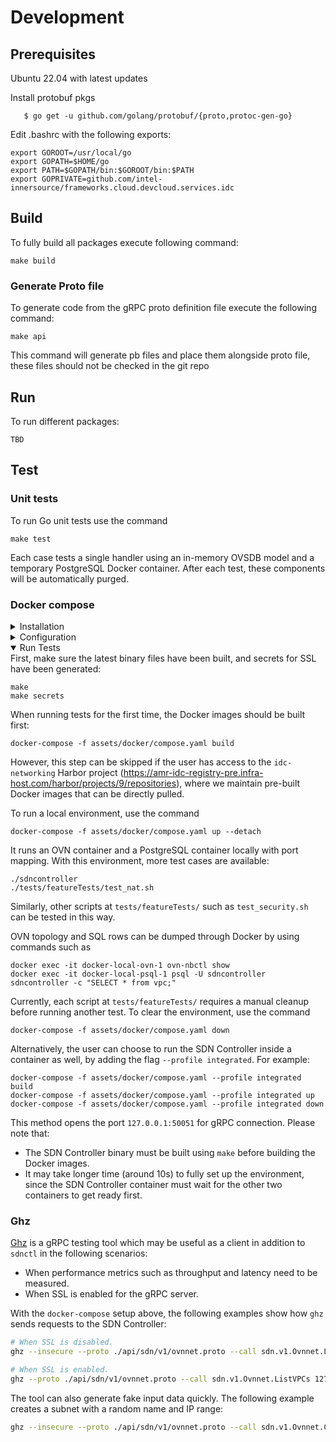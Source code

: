 <!--INTEL CONFIDENTIAL-->
<!--Copyright (C) 2023 Intel Corporation-->
# Development

## Prerequisites

Ubuntu 22.04 with latest updates

Install protobuf pkgs
```
   $ go get -u github.com/golang/protobuf/{proto,protoc-gen-go}
```

Edit .bashrc  with the following exports:
```
export GOROOT=/usr/local/go
export GOPATH=$HOME/go
export PATH=$GOPATH/bin:$GOROOT/bin:$PATH
export GOPRIVATE=github.com/intel-innersource/frameworks.cloud.devcloud.services.idc
```
   
## Build

To fully build all packages execute following command:
```
make build
```

### Generate Proto file
To generate code from the gRPC proto definition file execute the following command:

```
make api
```

This command will generate pb files and place them alongside proto file, these files should not be checked in the git repo

## Run

To run different packages:

```
TBD
```

## Test

### Unit tests
To run Go unit tests use the command 

```
make test
```
Each case tests a single handler using an in-memory OVSDB model and a temporary PostgreSQL Docker container. After each test, these components will be automatically purged.


### Docker compose

<details>
  <summary>Installation</summary>

It is recommended to get a recent version of `docker-compose` binary file from its official GitHub repository:
```
wget https://github.com/docker/compose/releases/download/<vX.Y.Z>/docker-compose-linux-x86_64
```

For example, to download `v2.29.2`:
```
wget https://github.com/docker/compose/releases/download/v2.29.2/docker-compose-linux-x86_64
sudo chmod +x docker-compose-linux-x86_64
sudo mv docker-compose-linux-x86_64 /usr/local/bin/docker-compose
```

Alternatively, `docker-compose` is usually also available in package managers such as `apt`. However, it can be a rather early version.

</details>

<details>
  <summary>Configuration</summary>

Pulling images from the Internet requires a separate proxy configuration file. If networking issues are encountered during building Docker images, please consider creating a configuration file at:

`/etc/systemd/system/docker.service.d/proxy.conf`

```
[Service]
Environment="HTTP_PROXY=http://proxy-chain.intel.com:912"
Environment="HTTPS_PROXY=http://proxy-chain.intel.com:912"
Environment="NO_PROXY=localhost,127.0.0.1,.example.com"
```
After creating or modifying the file, use the following commands to restart service:
```
systemctl daemon-reload
systemctl restart docker
```

</details>

<details open>
  <summary>Run Tests</summary>
First, make sure the latest binary files have been built, and secrets for SSL have been generated:

```
make
make secrets
```

When running tests for the first time, the Docker images should be built first:

```
docker-compose -f assets/docker/compose.yaml build
```

However, this step can be skipped if the user has access to the `idc-networking` Harbor project (https://amr-idc-registry-pre.infra-host.com/harbor/projects/9/repositories), where we maintain pre-built Docker images that can be directly pulled.

To run a local environment, use the command

```
docker-compose -f assets/docker/compose.yaml up --detach
```
It runs an OVN container and a PostgreSQL container locally with port mapping. With this environment, more test cases are available:

```
./sdncontroller
./tests/featureTests/test_nat.sh
```

Similarly, other scripts at `tests/featureTests/` such as `test_security.sh` can be tested in this way.

OVN topology and SQL rows can be dumped through Docker by using commands such as

```
docker exec -it docker-local-ovn-1 ovn-nbctl show
docker exec -it docker-local-psql-1 psql -U sdncontroller sdncontroller -c "SELECT * from vpc;"
```

Currently, each script at `tests/featureTests/` requires a manual cleanup before running another test. To clear the environment, use the command

```
docker-compose -f assets/docker/compose.yaml down
```

Alternatively, the user can choose to run the SDN Controller inside a container as well, by adding the flag `--profile integrated`. For example:
```
docker-compose -f assets/docker/compose.yaml --profile integrated build
docker-compose -f assets/docker/compose.yaml --profile integrated up
docker-compose -f assets/docker/compose.yaml --profile integrated down
```
This method opens the port `127.0.0.1:50051` for gRPC connection. Please note that:

- The SDN Controller binary must be built using `make` before building the Docker images.
- It may take longer time (around 10s) to fully set up the environment, since the SDN Controller container must wait for the other two containers to get ready first.

</details>

### Ghz

[Ghz](https://github.com/bojand/ghz) is a gRPC testing tool which may be useful as a client in addition to `sdnctl` in the following scenarios:

- When performance metrics such as throughput and latency need to be measured.
- When SSL is enabled for the gRPC server.

With the `docker-compose` setup above, the following examples show how `ghz` sends requests to the SDN Controller:

```bash
# When SSL is disabled.
ghz --insecure --proto ./api/sdn/v1/ovnnet.proto --call sdn.v1.Ovnnet.ListVPCs 127.0.0.1:50051

# When SSL is enabled.
ghz --proto ./api/sdn/v1/ovnnet.proto --call sdn.v1.Ovnnet.ListVPCs 127.0.0.1:50051 --cacert=./secrets/cacert.pem --cert=./secrets/ovn-central-cert.pem --key=./secrets/ovn-central-privkey.pem
```

The tool can also generate fake input data quickly. The following example creates a subnet with a random name and IP range:
```bash
ghz --insecure --proto ./api/sdn/v1/ovnnet.proto --call sdn.v1.Ovnnet.CreateSubnet -d '{"subnet_id":{"uuid":"{{newUUID}}"}, "name":"{{randomString 8}}", "cidr":"{{randomInt 1 80}}.{{randomInt 1 80}}.{{randomInt 1 80}}.0/24", "vpc_id":{"uuid":"3edf1cee-b7dd-424f-a854-a5eea28653ce"}, "availability_zone":"az1"}' 127.0.0.1:50051
```